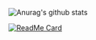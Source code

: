 ![Anurag's github stats](https://github-readme-stats.vercel.app/api?username=Mathie-Josh&show_icons=true&theme=radical)

[![ReadMe Card](https://github-readme-stats.vercel.app/api/pin/?username=Mathie-Josh&repo=github-readme-stats)](https://github.com/Mathie-Josh/github-readme-stats)

